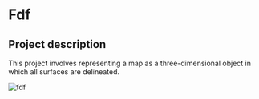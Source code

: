
# Fdf

## Project description
This project involves representing a map as a three-dimensional object in which all surfaces are delineated.

![fdf](https://github.com/JuliaORS/Fdf-42Bcn/assets/128370372/96ee397b-e38a-42ca-a223-2e911c0c9623)
